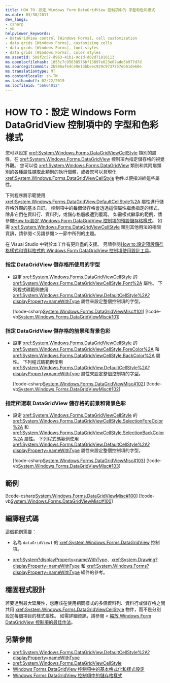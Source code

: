 ```yaml
---
title: HOW TO：設定 Windows Form DataGridView 控制項中的 字型和色彩樣式
ms.date: 03/30/2017
dev_langs:
- csharp
- vb
helpviewer_keywords:
- DataGridView control [Windows Forms], cell customization
- data grids [Windows Forms], customizing cells
- data grids [Windows Forms], font styles
- data grids [Windows Forms], color styles
ms.assetid: 588f2c57-d963-41b1-9c1d-d02d71818113
ms.openlocfilehash: 1855c7c95638576bf13897e023e07ade5b977d7d
ms.sourcegitcommit: 2b986afe4ce9e13bbeec929c9737757eb61de60e
ms.translationtype: MT
ms.contentlocale: zh-TW
ms.lasthandoff: 02/22/2019
ms.locfileid: "56664012"
---
```

# <a name="how-to-set-font-and-color-styles-in-the-windows-forms-datagridview-control"></a>HOW TO：設定 Windows Form DataGridView 控制項中的 字型和色彩樣式
您可以設定 <xref:System.Windows.Forms.DataGridViewCellStyle> 類別的屬性，在 <xref:System.Windows.Forms.DataGridView> 控制項內指定儲存格的視覺外觀。 您可以從 <xref:System.Windows.Forms.DataGridView> 類別和其附屬類別的各種屬性擷取此類別的執行個體，或者您可以具現化 <xref:System.Windows.Forms.DataGridViewCellStyle> 物件以便指派給這些屬性。  
  
 下列程序將示範使用 <xref:System.Windows.Forms.DataGridView.DefaultCellStyle%2A> 屬性進行儲存格外觀的基本自訂。 控制項中的每個儲存格會透過這個屬性繼承指定的樣式，除非它們在資料行、資料列，或儲存格層級遭到覆寫。 如需樣式繼承的範例，請參閱[How to:設定 Windows Form DataGridView 控制項的預設儲存格樣式](../../../../docs/framework/winforms/controls/how-to-set-default-cell-styles-for-the-windows-forms-datagridview-control.md)。 如需 <xref:System.Windows.Forms.DataGridViewCellStyle> 類別其他用法的相關資訊，請參閱＜另請參閱＞一節中所列的主題。  
  
 在 Visual Studio 中對於本工作有更詳盡的支援。  另請參閱[How to:設定預設儲存格樣式和資料格式的 Windows Form DataGridView 控制項使用設計工具](default-cell-styles-datagridview.md)。  
  
### <a name="to-specify-the-font-used-by-datagridview-cells"></a>指定 DataGridView 儲存格所使用的字型  
  
-   設定 <xref:System.Windows.Forms.DataGridViewCellStyle> 的 <xref:System.Windows.Forms.DataGridViewCellStyle.Font%2A> 屬性。 下列程式碼範例使用 <xref:System.Windows.Forms.DataGridView.DefaultCellStyle%2A?displayProperty=nameWithType> 屬性來設定整個控制項的字型。  
  
     [!code-csharp[System.Windows.Forms.DataGridViewMisc#101](../../../../samples/snippets/csharp/VS_Snippets_Winforms/System.Windows.Forms.DataGridViewMisc/CS/datagridviewmisc.cs#101)]
     [!code-vb[System.Windows.Forms.DataGridViewMisc#101](../../../../samples/snippets/visualbasic/VS_Snippets_Winforms/System.Windows.Forms.DataGridViewMisc/VB/datagridviewmisc.vb#101)]  
  
### <a name="to-specify-the-foreground-and-background-colors-of-datagridview-cells"></a>指定 DataGridView 儲存格的前景和背景色彩  
  
-   設定 <xref:System.Windows.Forms.DataGridViewCellStyle> 的 <xref:System.Windows.Forms.DataGridViewCellStyle.ForeColor%2A> 和 <xref:System.Windows.Forms.DataGridViewCellStyle.BackColor%2A> 屬性。 下列程式碼範例使用 <xref:System.Windows.Forms.DataGridView.DefaultCellStyle%2A?displayProperty=nameWithType> 屬性來設定整個控制項的字型。  
  
     [!code-csharp[System.Windows.Forms.DataGridViewMisc#102](../../../../samples/snippets/csharp/VS_Snippets_Winforms/System.Windows.Forms.DataGridViewMisc/CS/datagridviewmisc.cs#102)]
     [!code-vb[System.Windows.Forms.DataGridViewMisc#102](../../../../samples/snippets/visualbasic/VS_Snippets_Winforms/System.Windows.Forms.DataGridViewMisc/VB/datagridviewmisc.vb#102)]  
  
### <a name="to-specify-the-foreground-and-background-colors-of-selected-datagridview-cells"></a>指定所選取 DataGridView 儲存格的前景和背景色彩  
  
-   設定 <xref:System.Windows.Forms.DataGridViewCellStyle> 的 <xref:System.Windows.Forms.DataGridViewCellStyle.SelectionForeColor%2A> 和 <xref:System.Windows.Forms.DataGridViewCellStyle.SelectionBackColor%2A> 屬性。 下列程式碼範例使用 <xref:System.Windows.Forms.DataGridView.DefaultCellStyle%2A?displayProperty=nameWithType> 屬性來設定整個控制項的字型。  
  
     [!code-csharp[System.Windows.Forms.DataGridViewMisc#103](../../../../samples/snippets/csharp/VS_Snippets_Winforms/System.Windows.Forms.DataGridViewMisc/CS/datagridviewmisc.cs#103)]
     [!code-vb[System.Windows.Forms.DataGridViewMisc#103](../../../../samples/snippets/visualbasic/VS_Snippets_Winforms/System.Windows.Forms.DataGridViewMisc/VB/datagridviewmisc.vb#103)]  
  
## <a name="example"></a>範例  
 [!code-csharp[System.Windows.Forms.DataGridViewMisc#100](../../../../samples/snippets/csharp/VS_Snippets_Winforms/System.Windows.Forms.DataGridViewMisc/CS/datagridviewmisc.cs#100)]
 [!code-vb[System.Windows.Forms.DataGridViewMisc#100](../../../../samples/snippets/visualbasic/VS_Snippets_Winforms/System.Windows.Forms.DataGridViewMisc/VB/datagridviewmisc.vb#100)]  
  
## <a name="compiling-the-code"></a>編譯程式碼  
 這個範例需要：  
  
-   名為 `dataGridView1` 的 <xref:System.Windows.Forms.DataGridView> 控制項。  
  
-   
  <xref:System?displayProperty=nameWithType>、<xref:System.Drawing?displayProperty=nameWithType> 和 <xref:System.Windows.Forms?displayProperty=nameWithType> 組件的參考。  
  
## <a name="robust-programming"></a>穩固程式設計  
 若要達到最大延展性，您應該在使用相同樣式的多個資料列、資料行或儲存格之間共用 <xref:System.Windows.Forms.DataGridViewCellStyle> 物件，而不是分別設定每個項目的樣式屬性。 如需詳細資訊，請參閱 <<c0> [ 縮放 Windows Form DataGridView 控制項的最佳作法](../../../../docs/framework/winforms/controls/best-practices-for-scaling-the-windows-forms-datagridview-control.md)。  
  
## <a name="see-also"></a>另請參閱
- <xref:System.Windows.Forms.DataGridView.DefaultCellStyle%2A?displayProperty=nameWithType>
- <xref:System.Windows.Forms.DataGridViewCellStyle>
- [Windows Forms DataGridView 控制項中的基本格式化和樣式設定](../../../../docs/framework/winforms/controls/basic-formatting-and-styling-in-the-windows-forms-datagridview-control.md)
- [Windows Forms DataGridView 控制項中的儲存格樣式](../../../../docs/framework/winforms/controls/cell-styles-in-the-windows-forms-datagridview-control.md)
